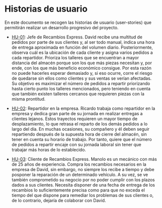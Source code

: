 # Historias de usuario

En este documento se recogen las historias de usuario (user-stories) que permitirán realizar un desarrollo progresivo del proyecto.

- [HU-01](https://github.com/johnwaves/recambios-express/issues/4): Jefe de Recambios Express. David recibe una multitud de pedidos por parte de sus clientes y, al ser todo manual, indica una hora de entrega aproximada en función del volumen diario. Posteriormente, observa cuál es la ubicación de cada cliente y asigna varios pedidos a cada repartidor. Prioriza los talleres que se encuentran a mayor distancia del almacén porque son los que más piezas necesitan y, por ende, con los que más beneficio económico consigue. Por esta razón no puede hacerles esperar demasiado y, si eso ocurre, corre el riesgo de quedarse sin ellos como clientes y sus ventas se verían afectadas. Su objetivo es maximizar el número de pedidos a repartir priorizando hasta cierto punto los talleres mencionados, pero teniendo en cuenta que también existen talleres cercanos que requieren piezas con la misma prontitud.

- [HU-02](https://github.com/johnwaves/recambios-express/issues/5): Repartidor en la empresa. Ricardo trabaja como repartidor en la empresa y dedica gran parte de su jornada en realizar entregas a clientes lejanos. Estos trayectos requieren un mayor tiempo de desplazamiento, lo que retrasa el reparto de los demás pedidos a lo largo del día. En muchas ocasiones, su compañero y él deben seguir repartiendo después de la supuesta hora de cierre del almacén, sin tener en cuenta su horario de trabajo. Por tanto, quiere que el número de pedidos a repartir encaje con su jornada laboral sin tener que trabajar más horas de lo establecido.

- [HU-03](https://github.com/johnwaves/recambios-express/issues/6): Cliente de Recambios Express. Manolo es un mecánico con más de 25 años de experiencia. Compra los recambios necesarios en la empresa de David, sin embargo, no siempre los recibe a tiempo y debe posponer la reparación de un determinado vehículo. A su vez, se ve también comprometido su negocio por no poder cumplir con los plazos dados a sus clientes. Necesita disponer de una fecha de entrega de los recambios lo suficientemente precisa como para que no exceda el tiempo del que dispone para remediar los problemas de sus clientes o, de lo contrario, dejaría de colaborar con David.

